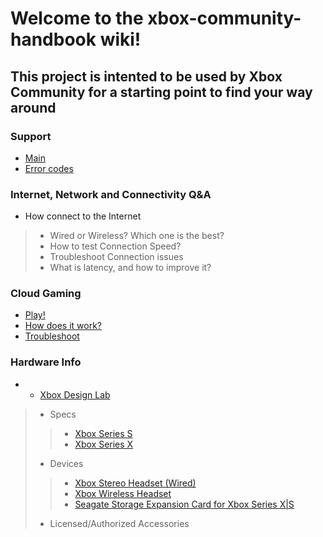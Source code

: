 # Welcome to the xbox-community-handbook wiki!
## This project is intented to be used by Xbox Community for a starting point to find your way around

### Support
* [Main](https://support.xbox.com/)
* [Error codes](https://support.xbox.com/en-US/help/errors/error-code-search-guide)

### Internet, Network and Connectivity Q&A
* How connect to the Internet
> * Wired or Wireless? Which one is the best?
> * How to test Connection Speed?
> * Troubleshoot Connection issues
> * What is latency, and how to improve it?

### Cloud Gaming
- [Play!](http://www.xbox.com/play)
- [How does it work?](http://www.xbox.com/play)
- [Troubleshoot](http://www.xbox.com/play)

### Hardware Info
- - [Xbox Design Lab](https://xboxdesignlab.xbox.com/)
> * Specs
> > * [Xbox Series S](https://www.xbox.com)
> > * [Xbox Series X](https://www.xbox.com)
> * Devices
> > * [Xbox Stereo Headset (Wired)](https://www.xbox.com/en-US/accessories/headsets/xbox-stereo-headset)
> > * [Xbox Wireless Headset](https://www.xbox.com/en-US/accessories/headsets/xbox-wireless-headset)
> > * [Seagate Storage Expansion Card for Xbox Series X|S](https://www.xbox.com/en-US/accessories/hard-drives/seagate-expansion-card)
> * Licensed/Authorized Accessories

